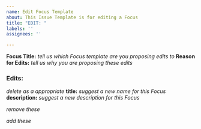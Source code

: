 ```yaml
---
name: Edit Focus Template
about: This Issue Template is for editing a Focus
title: "EDIT: "
labels: ''
assignees: ''

---
```


**Focus Title:** *tell us which Focus template are you proposing edits to*
**Reason for Edits:** *tell us why you are proposing these edits*

### Edits:
*delete as a appropriate*
**title:** *suggest a new name for this Focus*
**description:** *suggest a new description for this Focus*

*remove these*
<Replace this text with your i= and e=, one per line>

*add these*
<Replace this text with your i= and e=, one per line>
